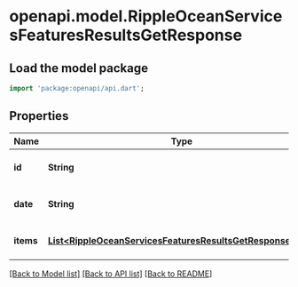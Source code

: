 # openapi.model.RippleOceanServicesFeaturesResultsGetResponse

## Load the model package
```dart
import 'package:openapi/api.dart';
```

## Properties
Name | Type | Description | Notes
------------ | ------------- | ------------- | -------------
**id** | **String** |  | [optional] [default to null]
**date** | **String** |  | [optional] [default to null]
**items** | [**List&lt;RippleOceanServicesFeaturesResultsGetResponseItem&gt;**](RippleOceanServicesFeaturesResultsGetResponseItem.md) |  | [optional] [default to []]

[[Back to Model list]](../README.md#documentation-for-models) [[Back to API list]](../README.md#documentation-for-api-endpoints) [[Back to README]](../README.md)


